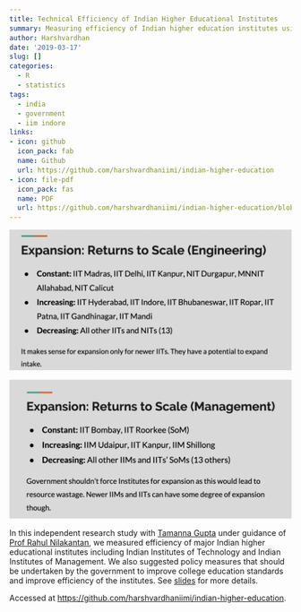 ```yaml
---
title: Technical Efficiency of Indian Higher Educational Institutes
summary: Measuring efficiency of Indian higher education institutes using Data Envelopment Analysis
author: Harshvardhan
date: '2019-03-17'
slug: []
categories:
  - R
  - statistics
tags:
  - india
  - government
  - iim indore
links:
- icon: github
  icon_pack: fab
  name: Github
  url: https://github.com/harshvardhaniimi/indian-higher-education
- icon: file-pdf
  icon_pack: fas
  name: PDF
  url: https://github.com/harshvardhaniimi/indian-higher-education/blob/master/Final_Presentation.pdf
---
```


[![](images/Screen%20Shot%202022-03-16%20at%2011.34.26%20AM.png)](https://github.com/harshvardhaniimi/indian-higher-education/blob/master/Final_Presentation.pdf)

[![](images/Screen%20Shot%202022-03-16%20at%2011.34.11%20AM.png)](https://github.com/harshvardhaniimi/indian-higher-education/blob/master/Final_Presentation.pdf)

In this independent research study with [Tamanna Gupta](https://www.linkedin.com/in/tamannagupta/?originalSubdomain=in) under guidance of [Prof Rahul Nilakantan](http://drrahul.org), we measured efficiency of major Indian higher educational institutes including Indian Institutes of Technology and Indian Institutes of Management. We also suggested policy measures that should be undertaken by the government to improve college education standards and improve efficiency of the institutes. See [slides](https://github.com/harshvardhaniimi/indian-higher-education/blob/master/Final_Presentation.pdf) for more details.

Accessed at <https://github.com/harshvardhaniimi/indian-higher-education>.
